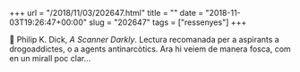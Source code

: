 +++
url = "/2018/11/03/202647.html"
title = ""
date = "2018-11-03T19:26:47+00:00"
slug = "202647"
tags = ["ressenyes"]
+++

📖 Philip K. Dick, *A Scanner Darkly*. Lectura recomanada per a aspirants a drogoaddictes, o a agents antinarcòtics. Ara hi veiem de manera fosca, com en un mirall poc clar…
